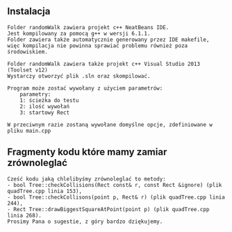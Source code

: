 ## Instalacja

	Folder randomWalk zawiera projekt c++ NeatBeans IDE.
	Jest kompilowany za pomocą g++ w wersji 6.1.1.
	Folder zawiera także automatycznie generowany przez IDE makefile,
	więc kompilacja nie powinna sprawiać problemu również poza środowiskiem.
	
	Folder randomWalk zawiera także projekt c++ Visual Studio 2013 (Toolset v12)
	Wystarczy otworzyć plik .sln oraz skompilować.
	
	Program może zostać wywołany z użyciem parametrów:
		parametry:
		1: ścieżka do testu
		2: ilość wywołań
		3: startowy Rect
		
	W przeciwnym razie zostaną wywołane domyślne opcje, zdefiniowane w pliku main.cpp
	
## Fragmenty kodu które mamy zamiar zrównoleglać

	Cześć kodu jaką chlelibyśmy zrównoleglać to metody:
	- bool Tree::checkCollisions(Rect const& r, const Rect &ignore) (plik quadTree.cpp linia 153),
	- bool Tree::checkCollisons(point p, Rect& r) (plik quadTree.cpp linia 244),
	- Rect Tree::drawBiggestSquareAtPoint(point p) (plik quadTree.cpp linia 268).
	Prosimy Pana o sugestie, z góry bardzo dziękujemy.